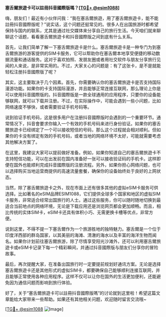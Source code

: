 **塞舌爾旅遊卡可以註冊抖音國際版嗎？[[TG💪+ @esim1088](https://t.me/s/esim1088)]**

嗨，朋友们！最近有小伙伴问我：“我在塞舌爾旅遊，用了塞舌爾旅遊卡，能不能註冊抖音國際版呢？”说实话，这个问题还挺常见的。很多人在出国旅游时都希望保持与国内的联系，尤其是通过社交媒体来分享自己的旅行生活。今天咱们就来聊聊这个话题，看看塞舌爾旅遊卡和抖音國際版之间到底有什么关系。

首先，让我们简单了解一下塞舌爾旅遊卡是什么。塞舌爾旅遊卡是一种专门为到塞舌爾旅游的游客提供的SIM卡服务，它可以帮助你在塞舌爾本地享受便捷的移动数据流量和通话服务。这对于喜欢拍照、发朋友圈或者用社交软件与朋友分享旅行见闻的人来说，是非常实用的。不过，大家关心的问题是：有了这张卡，是不是就能轻松注册抖音國際版了呢？

其实，这主要取决于几个因素。首先，你需要确认你的塞舌爾旅遊卡是否支持国际漫游功能。如果你的卡支持国际漫游，并且能够正常连接互联网，那么理论上你是可以使用抖音國際版的。抖音國際版是一款全球通用的应用程序，只要你的设备能够联网，就可以下载并注册。不过，在实际操作中，可能会遇到一些小问题，比如网络速度不够快，或者需要验证手机号码等。

说到验证手机号码，这是很多用户在注册抖音國際版时会遇到的一个重要环节。通常情况下，抖音會要求你输入一个有效的手机号码来进行身份验证。如果你的塞舌爾旅遊卡已经绑定了一个可以接收短信的号码，那么这个过程就会相对顺利。但如果你的卡没有绑定有效的手机号码，或者当地的网络环境不太好，可能就需要考虑其他解决方案了。

在这里，我建议大家可以提前做好准备。例如，如果你知道自己的塞舌爾旅遊卡不支持短信功能，可以在出发前在国内准备好一张可以接收验证码的手机卡。这样即便在国外也能顺利完成抖音國際版的注册流程。另外，如果你担心网络问题，也可以选择购买当地运营商提供的高速流量套餐，确保你的设备始终处于良好的上网状态。

当然，除了塞舌爾旅遊卡之外，现在市面上还有很多其他的虚拟eSIM卡服务可供选择。比如著名的eSIM品牌ESIM1088，它们提供全球多个国家和地区的虚拟SIM卡服务，非常适合经常出国旅行的人士。通过这些服务，你可以随时随地切换到最适合当前地点的网络环境，无论是下载应用还是浏览网页都会更加顺畅。而且，相比传统的实体SIM卡，eSIM卡还具有体积小巧、无需更换卡槽等优点，非常方便。

说到这里，不得不提一下塞舌爾作为一个旅游胜地的独特魅力。塞舌爾是一个位于印度洋西部的群岛国家，以其美丽的海滩、清澈的海水以及丰富的海洋生物而闻名。如果你计划前往塞舌爾旅游，除了尽情享受阳光沙滩外，还可以利用塞舌爾旅遊卡或eSIM卡记录下每一个精彩瞬间，并通过抖音國際版与朋友们分享你的冒险故事。

最后，再次提醒大家，在准备出国旅行时一定要提前规划好通讯方案。无论是选择塞舌爾旅遊卡还是其他形式的虚拟SIM卡，都要确保自己能够顺利连接互联网，并且能够正常使用各种应用程序。这样不仅可以让你在国外的生活更加便利，还能避免因为通信问题而影响到旅行体验。

好了，关于“塞舌爾旅遊卡可以註冊抖音國際版嗎”的讨论就到这里啦！希望这篇文章能给大家带来一些帮助。如果还有其他相关问题，欢迎随时留言交流哦~ 

[[TG💪+ @esim1088](https://t.me/s/esim1088) ![Image](https://i.postimg.cc/4NQfJmqS/Snipaste-2025-05-13-00-14-12.png)]
